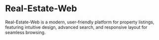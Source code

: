 # Real-Estate-Web
Real-Estate-Web is a modern, user-friendly platform for property listings, featuring intuitive design, advanced search, and responsive layout for seamless browsing.
